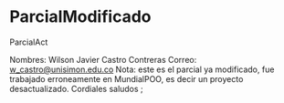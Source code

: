 # ParcialModificado
ParcialAct

Nombres: Wilson Javier Castro Contreras
Correo: w_castro@unisimon.edu.co
Nota: este es el parcial ya modificado, fue trabajado erroneamente en MundialPOO, es decir un proyecto desactualizado.
Cordiales saludos ;
